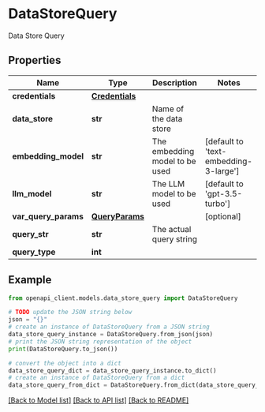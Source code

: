 # DataStoreQuery

Data Store Query

## Properties

Name | Type | Description | Notes
------------ | ------------- | ------------- | -------------
**credentials** | [**Credentials**](Credentials.md) |  | 
**data_store** | **str** | Name of the data store | 
**embedding_model** | **str** | The embedding model to be used | [default to 'text-embedding-3-large']
**llm_model** | **str** | The LLM model to be used | [default to 'gpt-3.5-turbo']
**var_query_params** | [**QueryParams**](QueryParams.md) |  | [optional] 
**query_str** | **str** | The actual query string | 
**query_type** | **int** |  | 

## Example

```python
from openapi_client.models.data_store_query import DataStoreQuery

# TODO update the JSON string below
json = "{}"
# create an instance of DataStoreQuery from a JSON string
data_store_query_instance = DataStoreQuery.from_json(json)
# print the JSON string representation of the object
print(DataStoreQuery.to_json())

# convert the object into a dict
data_store_query_dict = data_store_query_instance.to_dict()
# create an instance of DataStoreQuery from a dict
data_store_query_from_dict = DataStoreQuery.from_dict(data_store_query_dict)
```
[[Back to Model list]](../README.md#documentation-for-models) [[Back to API list]](../README.md#documentation-for-api-endpoints) [[Back to README]](../README.md)


